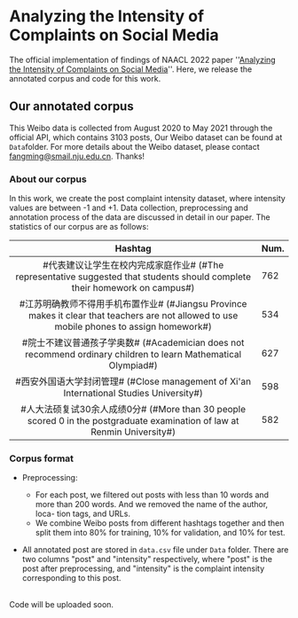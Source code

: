 # Analyzing the Intensity of Complaints on Social Media
The official implementation of findings of NAACL 2022 paper ''[Analyzing the Intensity of Complaints on Social Media](https://arxiv.org/abs/2204.09366)''. Here, we release the annotated corpus and code for this work.

## Our annotated corpus
This Weibo data is collected from August 2020 to May 2021 through the official API, which contains 3103 posts, Our Weibo dataset can be found at `Data`folder. For more details about the Weibo dataset, please contact [fangming@smail.nju.edu.cn](fangming@smail.nju.edu.cn). Thanks!

### About our corpus

In this work, we create the post complaint intensity dataset, where intensity values are between -1 and +1. Data collection, preprocessing and annotation process of the data are discussed in detail in our paper. The statistics of our corpus are as follows:  

|                                                                **Hashtag**                                                               | **Num.** |
|:----------------------------------------------------------------------------------------------------------------------------------------:|----------|
| #代表建议让学生在校内完成家庭作业# (#The representative suggested that students should complete their homework on campus#)                 | 762      |
| #江苏明确教师不得用手机布置作业# (#Jiangsu Province makes it clear that teachers are not allowed to use mobile phones to assign homework#) | 534      |
| #院士不建议普通孩子学奥数# (#Academician does not recommend ordinary children to learn Mathematical Olympiad#)                             | 627      |
| #西安外国语大学封闭管理# (#Close management of Xi'an International Studies University#)                                                    | 598      |
| #人大法硕复试30余人成绩0分# (#More than 30 people scored 0 in the postgraduate examination of law at Renmin University#)                   | 582      |

### Corpus format

+ Preprocessing:
  
    + For each post, we filtered out posts with less than 10 words and more than 200 words. And we removed the name of the author, loca-
tion tags, and URLs. 
    + We combine Weibo posts from different hashtags together and then split them into 80% for training, 10% for validation, and 10% for test.
    
    
+ All annotated post are stored in `data.csv` file under `Data` folder. There are two columns "post" and "intensity" respectively, where "post" is the post after preprocessing, and "intensity" is the complaint intensity corresponding to this post.  
   
<br/>   
Code will be uploaded soon.
